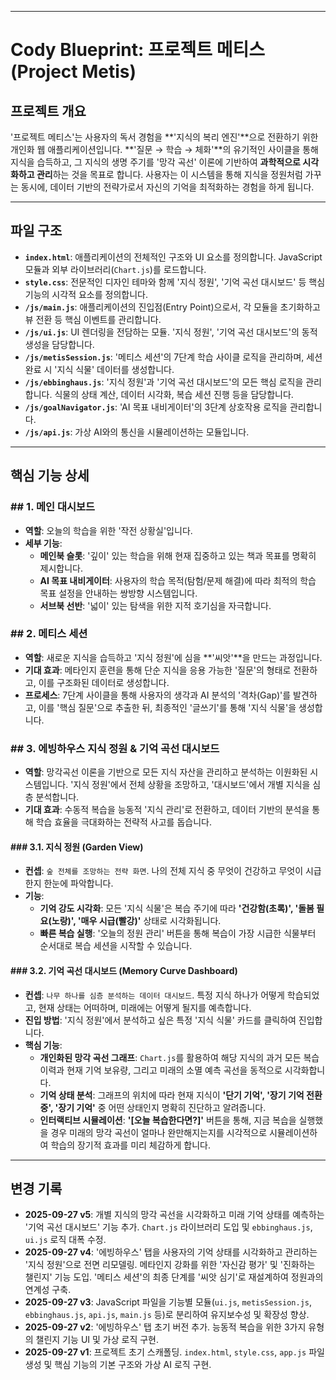 
---
# Cody Blueprint: 프로젝트 메티스 (Project Metis)

## 프로젝트 개요

'프로젝트 메티스'는 사용자의 독서 경험을 **'지식의 복리 엔진'**으로 전환하기 위한 개인화 웹 애플리케이션입니다. **'질문 → 학습 → 체화'**의 유기적인 사이클을 통해 지식을 습득하고, 그 지식의 생명 주기를 '망각 곡선' 이론에 기반하여 **과학적으로 시각화하고 관리**하는 것을 목표로 합니다. 사용자는 이 시스템을 통해 지식을 정원처럼 가꾸는 동시에, 데이터 기반의 전략가로서 자신의 기억을 최적화하는 경험을 하게 됩니다.

---
## 파일 구조

- **`index.html`**: 애플리케이션의 전체적인 구조와 UI 요소를 정의합니다. JavaScript 모듈과 외부 라이브러리(`Chart.js`)를 로드합니다.
- **`style.css`**: 전문적인 디자인 테마와 함께 '지식 정원', '기억 곡선 대시보드' 등 핵심 기능의 시각적 요소를 정의합니다.
- **`/js/main.js`**: 애플리케이션의 진입점(Entry Point)으로서, 각 모듈을 초기화하고 뷰 전환 등 핵심 이벤트를 관리합니다.
- **`/js/ui.js`**: UI 렌더링을 전담하는 모듈. '지식 정원', '기억 곡선 대시보드'의 동적 생성을 담당합니다.
- **`/js/metisSession.js`**: '메티스 세션'의 7단계 학습 사이클 로직을 관리하며, 세션 완료 시 '지식 식물' 데이터를 생성합니다.
- **`/js/ebbinghaus.js`**: '지식 정원'과 '기억 곡선 대시보드'의 모든 핵심 로직을 관리합니다. 식물의 상태 계산, 데이터 시각화, 복습 세션 진행 등을 담당합니다.
- **`/js/goalNavigator.js`**: 'AI 목표 내비게이터'의 3단계 상호작용 로직을 관리합니다.
- **`/js/api.js`**: 가상 AI와의 통신을 시뮬레이션하는 모듈입니다.

---
## 핵심 기능 상세

### ## 1. 메인 대시보드
- **역할**: 오늘의 학습을 위한 '작전 상황실'입니다.
- **세부 기능**:
    - **메인북 슬롯**: '깊이' 있는 학습을 위해 현재 집중하고 있는 책과 목표를 명확히 제시합니다.
    - **AI 목표 내비게이터**: 사용자의 학습 목적(탐험/문제 해결)에 따라 최적의 학습 목표 설정을 안내하는 쌍방향 시스템입니다.
    - **서브북 선반**: '넓이' 있는 탐색을 위한 지적 호기심을 자극합니다.

### ## 2. 메티스 세션
- **역할**: 새로운 지식을 습득하고 '지식 정원'에 심을 **'씨앗'**을 만드는 과정입니다.
- **기대 효과**: 메타인지 훈련을 통해 단순 지식을 응용 가능한 '질문'의 형태로 전환하고, 이를 구조화된 데이터로 생성합니다.
- **프로세스**: 7단계 사이클을 통해 사용자의 생각과 AI 분석의 '격차(Gap)'를 발견하고, 이를 '핵심 질문'으로 추출한 뒤, 최종적인 '글쓰기'를 통해 '지식 식물'을 생성합니다.

### ## 3. 에빙하우스 지식 정원 & 기억 곡선 대시보드
- **역할**: 망각곡선 이론을 기반으로 모든 지식 자산을 관리하고 분석하는 이원화된 시스템입니다. '지식 정원'에서 전체 상황을 조망하고, '대시보드'에서 개별 지식을 심층 분석합니다.
- **기대 효과**: 수동적 복습을 능동적 '지식 관리'로 전환하고, 데이터 기반의 분석을 통해 학습 효율을 극대화하는 전략적 사고를 돕습니다.

#### ### 3.1. 지식 정원 (Garden View)
- **컨셉**: `숲 전체를 조망하는 전략 화면`. 나의 전체 지식 중 무엇이 건강하고 무엇이 시급한지 한눈에 파악합니다.
- **기능**:
    - **기억 강도 시각화**: 모든 '지식 식물'은 복습 주기에 따라 **'건강함(초록)', '돌봄 필요(노랑)', '매우 시급(빨강)'** 상태로 시각화됩니다.
    - **빠른 복습 실행**: '오늘의 정원 관리' 버튼을 통해 복습이 가장 시급한 식물부터 순서대로 복습 세션을 시작할 수 있습니다.

#### ### 3.2. 기억 곡선 대시보드 (Memory Curve Dashboard)
- **컨셉**: `나무 하나를 심층 분석하는 데이터 대시보드`. 특정 지식 하나가 어떻게 학습되었고, 현재 상태는 어떠하며, 미래에는 어떻게 될지를 예측합니다.
- **진입 방법**: '지식 정원'에서 분석하고 싶은 특정 '지식 식물' 카드를 클릭하여 진입합니다.
- **핵심 기능**:
    - **개인화된 망각 곡선 그래프**: `Chart.js`를 활용하여 해당 지식의 과거 모든 복습 이력과 현재 기억 보유량, 그리고 미래의 소멸 예측 곡선을 동적으로 시각화합니다.
    - **기억 상태 분석**: 그래프의 위치에 따라 현재 지식이 **'단기 기억', '장기 기억 전환 중', '장기 기억'** 중 어떤 상태인지 명확히 진단하고 알려줍니다.
    - **인터랙티브 시뮬레이션**: **'[오늘 복습한다면?]'** 버튼을 통해, 지금 복습을 실행했을 경우 미래의 망각 곡선이 얼마나 완만해지는지를 시각적으로 시뮬레이션하여 학습의 장기적 효과를 미리 체감하게 합니다.

---
## 변경 기록
- **2025-09-27 v5**: 개별 지식의 망각 곡선을 시각화하고 미래 기억 상태를 예측하는 '기억 곡선 대시보드' 기능 추가. `Chart.js` 라이브러리 도입 및 `ebbinghaus.js`, `ui.js` 로직 대폭 수정.
- **2025-09-27 v4**: '에빙하우스' 탭을 사용자의 기억 상태를 시각화하고 관리하는 '지식 정원'으로 전면 리모델링. 메타인지 강화를 위한 '자신감 평가' 및 '진화하는 챌린지' 기능 도입. '메티스 세션'의 최종 단계를 '씨앗 심기'로 재설계하여 정원과의 연계성 구축.
- **2025-09-27 v3**: JavaScript 파일을 기능별 모듈(`ui.js`, `metisSession.js`, `ebbinghaus.js`, `api.js`, `main.js` 등)로 분리하여 유지보수성 및 확장성 향상.
- **2025-09-27 v2**: '에빙하우스' 탭 초기 버전 추가. 능동적 복습을 위한 3가지 유형의 챌린지 기능 UI 및 가상 로직 구현.
- **2025-09-27 v1**: 프로젝트 초기 스캐폴딩. `index.html`, `style.css`, `app.js` 파일 생성 및 핵심 기능의 기본 구조와 가상 AI 로직 구현.